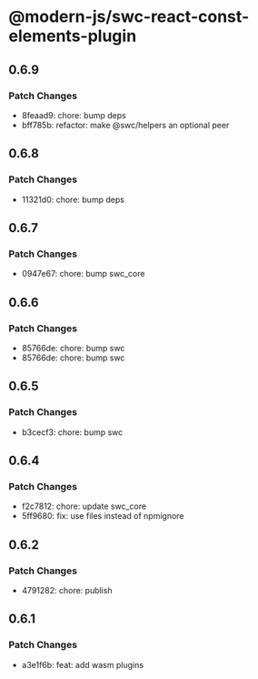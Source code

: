 # @modern-js/swc-react-const-elements-plugin

## 0.6.9

### Patch Changes

- 8feaad9: chore: bump deps
- bff785b: refactor: make @swc/helpers an optional peer

## 0.6.8

### Patch Changes

- 11321d0: chore: bump deps

## 0.6.7

### Patch Changes

- 0947e67: chore: bump swc_core

## 0.6.6

### Patch Changes

- 85766de: chore: bump swc
- 85766de: chore: bump swc

## 0.6.5

### Patch Changes

- b3cecf3: chore: bump swc

## 0.6.4

### Patch Changes

- f2c7812: chore: update swc_core
- 5ff9680: fix: use files instead of npmignore

## 0.6.2

### Patch Changes

- 4791282: chore: publish

## 0.6.1

### Patch Changes

- a3e1f6b: feat: add wasm plugins
